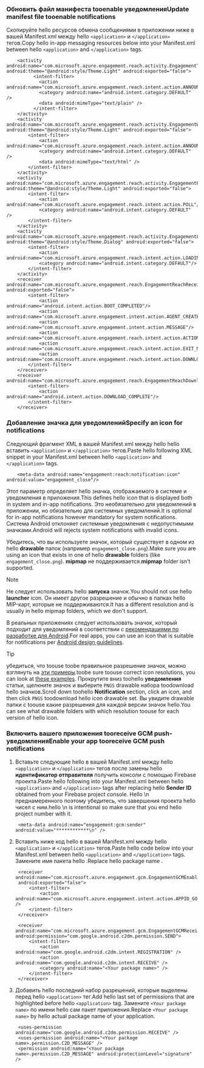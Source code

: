 
### <a name="update-manifest-file-tooenable-notifications"></a><span data-ttu-id="84144-101">Обновить файл манифеста tooenable уведомления</span><span class="sxs-lookup"><span data-stu-id="84144-101">Update manifest file tooenable notifications</span></span>
<span data-ttu-id="84144-102">Скопируйте hello ресурсов обмена сообщениями в приложении ниже в вашей Manifest.xml между hello `<application>` и `</application>` тегов.</span><span class="sxs-lookup"><span data-stu-id="84144-102">Copy hello in-app messaging resources below into your Manifest.xml between hello `<application>` and `</application>` tags.</span></span>

        <activity android:name="com.microsoft.azure.engagement.reach.activity.EngagementTextAnnouncementActivity" android:theme="@android:style/Theme.Light" android:exported="false">
              <intent-filter>
                <action android:name="com.microsoft.azure.engagement.reach.intent.action.ANNOUNCEMENT"/>
                <category android:name="android.intent.category.DEFAULT" />
                <data android:mimeType="text/plain" />
              </intent-filter>
        </activity>
        <activity android:name="com.microsoft.azure.engagement.reach.activity.EngagementWebAnnouncementActivity" android:theme="@android:style/Theme.Light" android:exported="false">
            <intent-filter>
                <action android:name="com.microsoft.azure.engagement.reach.intent.action.ANNOUNCEMENT"/>
                <category android:name="android.intent.category.DEFAULT" />
                <data android:mimeType="text/html" />
            </intent-filter>
        </activity>
        <activity android:name="com.microsoft.azure.engagement.reach.activity.EngagementPollActivity" android:theme="@android:style/Theme.Light" android:exported="false">
            <intent-filter>
                <action android:name="com.microsoft.azure.engagement.reach.intent.action.POLL"/>
                <category android:name="android.intent.category.DEFAULT" />
            </intent-filter>
        </activity>
        <activity android:name="com.microsoft.azure.engagement.reach.activity.EngagementLoadingActivity" android:theme="@android:style/Theme.Dialog" android:exported="false">
            <intent-filter>
                <action android:name="com.microsoft.azure.engagement.reach.intent.action.LOADING"/>
                <category android:name="android.intent.category.DEFAULT"/>
            </intent-filter>
        </activity>
        <receiver android:name="com.microsoft.azure.engagement.reach.EngagementReachReceiver" android:exported="false">
            <intent-filter>
                <action android:name="android.intent.action.BOOT_COMPLETED"/>
                <action android:name="com.microsoft.azure.engagement.intent.action.AGENT_CREATED"/>
                <action android:name="com.microsoft.azure.engagement.intent.action.MESSAGE"/>
                <action android:name="com.microsoft.azure.engagement.reach.intent.action.ACTION_NOTIFICATION"/>
                <action android:name="com.microsoft.azure.engagement.reach.intent.action.EXIT_NOTIFICATION"/>
                <action android:name="com.microsoft.azure.engagement.reach.intent.action.DOWNLOAD_TIMEOUT"/>
            </intent-filter>
        </receiver>
        <receiver android:name="com.microsoft.azure.engagement.reach.EngagementReachDownloadReceiver">
            <intent-filter>
                <action android:name="android.intent.action.DOWNLOAD_COMPLETE"/>
            </intent-filter>
        </receiver>

### <a name="specify-an-icon-for-notifications"></a><span data-ttu-id="84144-103">Добавление значка для уведомлений</span><span class="sxs-lookup"><span data-stu-id="84144-103">Specify an icon for notifications</span></span>
<span data-ttu-id="84144-104">Следующий фрагмент XML в вашей Manifest.xml между hello hello вставить `<application>` и `</application>` тегов.</span><span class="sxs-lookup"><span data-stu-id="84144-104">Paste hello following XML snippet in your Manifest.xml between hello `<application>` and `</application>` tags.</span></span>

        <meta-data android:name="engagement:reach:notification:icon" android:value="engagement_close"/>

<span data-ttu-id="84144-105">Этот параметр определяет hello значка, отображаемого в системе и уведомления в приложения.</span><span class="sxs-lookup"><span data-stu-id="84144-105">This defines hello icon that is displayed both in system and in-app notifications.</span></span> <span data-ttu-id="84144-106">Это необязательно для уведомлений в приложении, но обязательно для системных уведомлений.</span><span class="sxs-lookup"><span data-stu-id="84144-106">It is optional for in-app notifications however mandatory for system notifications.</span></span> <span data-ttu-id="84144-107">Система Android отклоняет системные уведомления с недопустимыми значками.</span><span class="sxs-lookup"><span data-stu-id="84144-107">Android will rejects system notifications with invalid icons.</span></span>

<span data-ttu-id="84144-108">Убедитесь, что вы используете значок, который существует в одном из hello **drawable** папок (например ``engagement_close.png``).</span><span class="sxs-lookup"><span data-stu-id="84144-108">Make sure you are using an icon that exists in one of hello **drawable** folders (like ``engagement_close.png``).</span></span> <span data-ttu-id="84144-109">**mipmap** не поддерживается.</span><span class="sxs-lookup"><span data-stu-id="84144-109">**mipmap** folder isn't supported.</span></span>

> [!NOTE]
> <span data-ttu-id="84144-110">Не следует использовать hello **запуска** значок.</span><span class="sxs-lookup"><span data-stu-id="84144-110">You should not use hello **launcher** icon.</span></span> <span data-ttu-id="84144-111">Он имеет другое разрешение и обычно в папках hello MIP-карт, которые не поддерживаются.</span><span class="sxs-lookup"><span data-stu-id="84144-111">It has a different resolution and is usually in hello mipmap folders, which we don't support.</span></span>
> 
> 

<span data-ttu-id="84144-112">В реальных приложениях следует использовать значок, который подходит для уведомлений в соответствии с [рекомендациями по разработке для Android](http://developer.android.com/design/patterns/notifications.html).</span><span class="sxs-lookup"><span data-stu-id="84144-112">For real apps, you can use an icon that is suitable for notifications per [Android design guidelines](http://developer.android.com/design/patterns/notifications.html).</span></span>

> [!TIP]
> <span data-ttu-id="84144-113">убедиться, что toouse toobe правильное разрешение значок, можно взглянуть на [эти примеры](https://www.google.com/design/icons).</span><span class="sxs-lookup"><span data-stu-id="84144-113">toobe sure toouse correct icon resolutions, you can look at [these examples](https://www.google.com/design/icons).</span></span>
> <span data-ttu-id="84144-114">Прокрутите вниз toohello **уведомления** статьи, щелкните значок и выберите `PNGS` drawable набора toodownload hello значков.</span><span class="sxs-lookup"><span data-stu-id="84144-114">Scroll down toohello **Notification** section, click an icon, and then click `PNGS` toodownload hello icon drawable set.</span></span> <span data-ttu-id="84144-115">Вы увидите drawable папки с toouse какие разрешения для каждой версии значок hello.</span><span class="sxs-lookup"><span data-stu-id="84144-115">You can see what drawable folders with which resolution toouse for each version of hello icon.</span></span>
> 
> 

### <a name="enable-your-app-tooreceive-gcm-push-notifications"></a><span data-ttu-id="84144-116">Включить вашего приложения tooreceive GCM push-уведомления</span><span class="sxs-lookup"><span data-stu-id="84144-116">Enable your app tooreceive GCM push notifications</span></span>
1. <span data-ttu-id="84144-117">Вставьте следующие hello в вашей Manifest.xml между hello `<application>` и `</application>` тегов после замены hello **идентификатор отправителя** получить консоли с помощью Firebase проекта.</span><span class="sxs-lookup"><span data-stu-id="84144-117">Paste hello following into your Manifest.xml between hello `<application>` and `</application>` tags after replacing hello **Sender ID** obtained from your Firebase project console.</span></span> <span data-ttu-id="84144-118">Hello \n преднамеренного поэтому убедитесь, что завершения проекта hello чисел с ним.</span><span class="sxs-lookup"><span data-stu-id="84144-118">hello \n is intentional so make sure that you end hello project number with it.</span></span>
   
        <meta-data android:name="engagement:gcm:sender" android:value="************\n" />
2. <span data-ttu-id="84144-119">Вставить ниже код hello в вашей Manifest.xml между hello `<application>` и `</application>` тегов.</span><span class="sxs-lookup"><span data-stu-id="84144-119">Paste hello code below into your Manifest.xml between hello `<application>` and `</application>` tags.</span></span> <span data-ttu-id="84144-120">Замените имя пакета hello <Your package name>.</span><span class="sxs-lookup"><span data-stu-id="84144-120">Replace hello package name <Your package name>.</span></span>
   
        <receiver android:name="com.microsoft.azure.engagement.gcm.EngagementGCMEnabler"
        android:exported="false">
            <intent-filter>
                <action android:name="com.microsoft.azure.engagement.intent.action.APPID_GOT" />
            </intent-filter>
        </receiver>
   
        <receiver android:name="com.microsoft.azure.engagement.gcm.EngagementGCMReceiver" android:permission="com.google.android.c2dm.permission.SEND">
            <intent-filter>
                <action android:name="com.google.android.c2dm.intent.REGISTRATION" />
                <action android:name="com.google.android.c2dm.intent.RECEIVE" />
                <category android:name="<Your package name>" />
            </intent-filter>
        </receiver>
3. <span data-ttu-id="84144-121">Добавить hello последний набор разрешений, которые выделены перед hello `<application>` тег.</span><span class="sxs-lookup"><span data-stu-id="84144-121">Add hello last set of permissions that are highlighted before hello `<application>` tag.</span></span> <span data-ttu-id="84144-122">Замените `<Your package name>` по имени hello сам пакет приложения.</span><span class="sxs-lookup"><span data-stu-id="84144-122">Replace `<Your package name>` by hello actual package name of your application.</span></span>
   
        <uses-permission android:name="com.google.android.c2dm.permission.RECEIVE" />
        <uses-permission android:name="<Your package name>.permission.C2D_MESSAGE" />
        <permission android:name="<Your package name>.permission.C2D_MESSAGE" android:protectionLevel="signature" />

